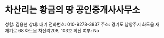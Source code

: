 # 차산리는 황금의 땅 공인중개사사무소

성함: 김용현
상태: 대기
전화번호: 010-9278-3837
주소: 경기도 남양주시 화도읍 재재기로 68 화도읍 차산리208, 103호
회신 여부: No
